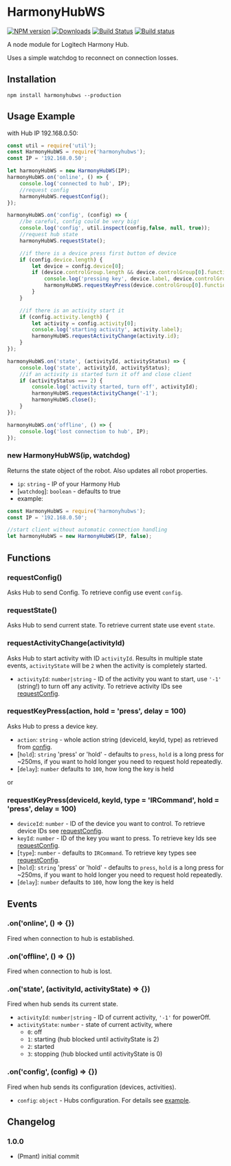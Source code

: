 # HarmonyHubWS
[![NPM version](http://img.shields.io/npm/v/harmonyhubws.svg)](https://www.npmjs.com/package/harmonyhubws)
[![Downloads](https://img.shields.io/npm/dm/harmonyhubws.svg)](https://www.npmjs.com/package/harmonyhubws)
[![Build Status](https://travis-ci.org/Pmant/harmonyhubws.svg?branch=master)](https://travis-ci.org/Pmant/harmonyhubws)
[![Build status](https://ci.appveyor.com/api/projects/status/nojapw16sp1nd1g4?svg=true)](https://ci.appveyor.com/project/Pmant/harmonyhubws)


A node module for Logitech Harmony Hub.

Uses a simple watchdog to reconnect on connection losses.

## Installation
```npm install harmonyhubws --production```

<a name="example"></a>
## Usage Example
with Hub IP 192.168.0.50:
```Javascript
const util = require('util');
const HarmonyHubWS = require('harmonyhubws');
const IP = '192.168.0.50';

let harmonyHubWS = new HarmonyHubWS(IP);
harmonyHubWS.on('online', () => {
    console.log('connected to hub', IP);
    //request config
    harmonyHubWS.requestConfig();
});

harmonyHubWS.on('config', (config) => {
    //be careful, config could be very big!
    console.log('config', util.inspect(config,false, null, true));
    //request hub state
    harmonyHubWS.requestState();

    //if there is a device press first button of device
    if (config.device.length) {
        let device = config.device[0];
        if (device.controlGroup.length && device.controlGroup[0].function.length) {
            console.log('pressing key', device.label, device.controlGroup[0].function[0].label);
            harmonyHubWS.requestKeyPress(device.controlGroup[0].function[0].action);
        }
    }

    //if there is an activity start it
    if (config.activity.length) {
        let activity = config.activity[0];
        console.log('starting activity', activity.label);
        harmonyHubWS.requestActivityChange(activity.id);
    }
});

harmonyHubWS.on('state', (activityId, activityStatus) => {
    console.log('state', activityId, activityStatus);
    //if an activity is started turn it off and close client
    if (activityStatus === 2) {
        console.log('activity started, turn off', activityId);
        harmonyHubWS.requestActivityChange('-1');
        harmonyHubWS.close();
    }
});

harmonyHubWS.on('offline', () => {
    console.log('lost connection to hub', IP);
});
```

<a name="harmonyHubWS"></a>
### new HarmonyHubWS(ip, watchdog)
Returns the state object of the robot. Also updates all robot properties.
* `ip`: `string` - IP of your Harmony Hub
* [`watchdog`]: `boolean` - defaults to true
* example:
 ```Javascript
const HarmonyHubWS = require('harmonyhubws');
const IP = '192.168.0.50';

//start client without automatic connection handling
let harmonyHubWS = new HarmonyHubWS(IP, false);
```

## Functions
<a name="requestConfig"></a>
### requestConfig()
Asks Hub to send Config. To retrieve config use event `config`.

<a name="requestState"></a>
### requestState()
Asks Hub to send current state. To retrieve current state use event `state`.

<a name="requestActivityChange"></a>
### requestActivityChange(activityId)
Asks Hub to start activity with ID `activityId`. Results in multiple state events, `activityState` will be `2` when the activity is completely started.
* `activityId`: `number|string` - ID of the activity you want to start, use `'-1'` (string!) to turn off any activity. To retrieve activity IDs see [requestConfig](#requestConfig).

<a name="requestKeyPress"></a>
### requestKeyPress(action, hold = 'press', delay = 100)
Asks Hub to press a device key. 
* `action`: `string` - whole action string (deviceId, keyId, type) as retrieved from [config](#requestConfig).
* [`hold`]: `string` 'press' or 'hold' - defaults to `press`, `hold` is a long press for ~250ms, if you want to hold longer you need to request hold repeatedly.
* [`delay`]: `number` defaults to `100`, how long the key is held


or 

### requestKeyPress(deviceId, keyId, type = 'IRCommand', hold = 'press', delay = 100)
* `deviceId`: `number` - ID of the device you want to control. To retrieve device IDs see [requestConfig](#requestConfig).
* `keyId`: `number` - ID of the key you want to press. To retrieve key Ids see [requestConfig](#requestConfig).
* [`type`]: `number` - defaults to `IRCommand`. To retrieve key types see [requestConfig](#requestConfig).
* [`hold`]: `string` 'press' or 'hold' - defaults to `press`, `hold` is a long press for ~250ms, if you want to hold longer you need to request hold repeatedly.
* [`delay`]: `number` defaults to `100`, how long the key is held

## Events
<a name="online"></a>
### .on('online', () => {})
Fired when connection to hub is established.

<a name="offline"></a>
### .on('offline', () => {})
Fired when connection to hub is lost.

<a name="state"></a>
### .on('state', (activityId, activityState) => {})
Fired when hub sends its current state. 
* `activityId`: `number|string` - ID of current activity, `'-1'` for powerOff.
* `activityState`: `number` - state of current activity, where 
    * `0`: off
    * `1`: starting (hub blocked until activityState is 2)
    * `2`: started  
    * `3`: stopping (hub blocked until activityState is 0)

<a name="config"></a>
### .on('config', (config) => {})
Fired when hub sends its configuration (devices, activities). 
* `config`: `object` - Hubs configuration. For details see [example](#harmonyHubWS).

## Changelog
### 1.0.0
* (Pmant) initial commit

